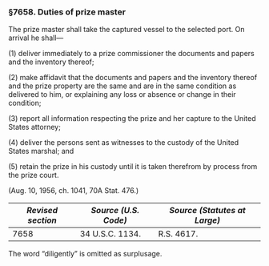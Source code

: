 ### §7658. Duties of prize master ###

The prize master shall take the captured vessel to the selected port. On arrival he shall—

(1) deliver immediately to a prize commissioner the documents and papers and the inventory thereof;

(2) make affidavit that the documents and papers and the inventory thereof and the prize property are the same and are in the same condition as delivered to him, or explaining any loss or absence or change in their condition;

(3) report all information respecting the prize and her capture to the United States attorney;

(4) deliver the persons sent as witnesses to the custody of the United States marshal; and

(5) retain the prize in his custody until it is taken therefrom by process from the prize court.

(Aug. 10, 1956, ch. 1041, 70A Stat. 476.)

|*Revised section*|*Source (U.S. Code)*|*Source (Statutes at Large)*|
|-----------------|--------------------|----------------------------|
|      7658       |  34 U.S.C. 1134.   |         R.S. 4617.         |

The word “diligently” is omitted as surplusage.